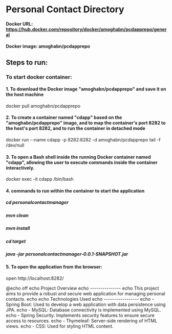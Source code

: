 # Personal Contact Directory

#### Docker URL: https://hub.docker.com/repository/docker/amoghabn/pcdapprepo/general
#### Docker image: amoghabn/pcdapprepo

## Steps to run:
### To start docker container:
  #### 1. To download the Docker image "amoghabn/pcdapprepo" and save it on the host machine
  docker pull amoghabn/pcdapprepo 
  #### 2. To create a container named "cdapp" based on the "amoghabn/pcdapprepo" image, and to map the container's port 8282 to the host's port 8282, and to run the container in detached mode
  docker run --name cdapp -p 8282:8282 -d amoghabn/pcdapprepo tail -f /dev/null
  #### 3. To open a Bash shell inside the running Docker container named "cdapp", allowing the user to execute commands inside the container interactively.
  docker exec -it cdapp /bin/bash
  #### 4. commands to run within the container to start the application
  ##### cd personalcontactmanager
  ##### mvn clean
  ##### mvn install
  ##### cd target
  ##### java -jar personalcontactmanager-0.0.1-SNAPSHOT.jar
  #### 5. To open the application from the browser:
  open http://localhost:8282/
     
@echo off
echo Project Overview
echo ---------------
echo This project aims to provide a robust and secure web application for managing personal contacts.
echo 
echo Technologies Used
echo -----------------
echo - Spring Boot: Used to develop a web application with data persistence using JPA.
echo - MySQL: Database connectivity is implemented using MySQL.
echo - Spring Security: Implements security features to ensure secure access to resources.
echo - Thymeleaf: Server-side rendering of HTML views.
echo - CSS: Used for styling HTML content.

